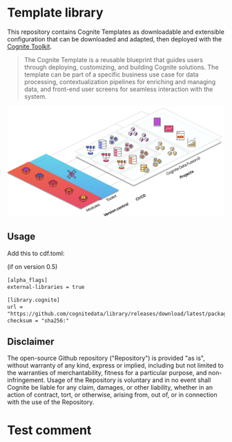 # Template library

This repository contains Cognite Templates as downloadable and extensible
configuration that can be downloaded and adapted, then deployed with the
[Cognite Toolkit](https://docs.cognite.com/cdf/deploy/cdf_toolkit/).

> The Cognite Template is a reusable blueprint that guides users through
> deploying, customizing, and building Cognite solutions. The template can be
> part of a specific business use case for data processing, contextualization
> pipelines for enriching and managing data, and front-end user screens for
> seamless interaction with the system.

![Cognite Toolkit Template Modules](templates.png)


## Usage

Add this to cdf.toml:

(if on version 0.5)
```
[alpha_flags] 
external-libraries = true
```

```
[library.cognite]
url = "https://github.com/cognitedata/library/releases/download/latest/packages.zip"
checksum = "sha256:"
```
## Disclaimer

The open-source Github repository ("Repository") is provided "as is", without
warranty of any kind, express or implied, including but not limited to the
warranties of merchantability, fitness for a particular purpose, and
non-infringement. Usage of the Repository is voluntary and in no event shall
Cognite be liable for any claim, damages, or other liability, whether in an
action of contract, tort, or otherwise, arising from, out of, or in connection
with the use of the Repository.
# Test comment
